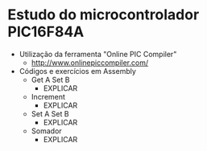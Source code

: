 # Estudo do microcontrolador PIC16F84A
* Utilização da ferramenta "Online PIC Compiler"
    * http://www.onlinepiccompiler.com/
* Códigos e exercícios em Assembly
    * Get A Set B
        * EXPLICAR
    * Increment
        * EXPLICAR
    * Set A Set B
        * EXPLICAR
    * Somador
        * EXPLICAR